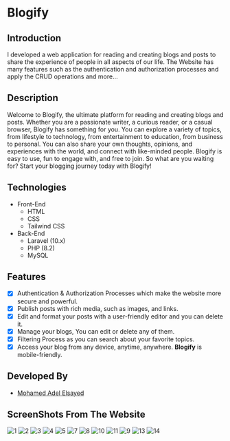 # Blogify

## Introduction
I developed a web application for reading and creating blogs and posts to share the experience of people in all aspects of our life. The Website has many features such as the authentication and authorization processes and apply the CRUD operations and more...

## Description 
Welcome to Blogify, the ultimate platform for reading and creating blogs and posts. Whether you are a passionate writer, a curious reader, or a casual browser, Blogify has something for you. You can explore a variety of topics, from lifestyle to technology, from entertainment to education, from business to personal. You can also share your own thoughts, opinions, and experiences with the world, and connect with like-minded people. Blogify is easy to use, fun to engage with, and free to join. So what are you waiting for? Start your blogging journey today with Blogify!

## Technologies
- Front-End
  - HTML
  - CSS
  - Tailwind CSS
- Back-End 
  - Laravel (10.x)
  - PHP (8.2)
  - MySQL

## Features
- [x] Authentication & Authorization Processes which make the website more secure and powerful.
- [x] Publish posts with rich media, such as images, and links.
- [x] Edit and format your posts with a user-friendly editor and you can delete it.
- [x] Manage your blogs, You can edit or delete any of them.
- [x] Filtering Process as you can search about your favorite topics.
- [x] Access your blog from any device, anytime, anywhere. **Blogify** is mobile-friendly.

## Developed By
- [Mohamed Adel Elsayed](https://github.com/Mohamed-Adel23)

## ScreenShots From The Website
![1](https://github.com/Mohamed-Adel23/Blogify/assets/119868046/db3ec1fc-2db1-4777-a610-36cbb6492b72)
![2](https://github.com/Mohamed-Adel23/Blogify/assets/119868046/0772b912-e32a-4611-b98a-ec9850b09b8b)
![3](https://github.com/Mohamed-Adel23/Blogify/assets/119868046/133cb461-ea74-441c-a1a6-04ca9829c35a)
![4](https://github.com/Mohamed-Adel23/Blogify/assets/119868046/10aa9050-0c4c-449c-9dd6-3c0de8382149)
![5](https://github.com/Mohamed-Adel23/Blogify/assets/119868046/3d039752-5652-4599-ae60-2a93956aeb4d)
![7](https://github.com/Mohamed-Adel23/Blogify/assets/119868046/0a16dc1f-0c18-4930-9082-4367ab0239ac)
![8](https://github.com/Mohamed-Adel23/Blogify/assets/119868046/1390f5a0-69dc-4ee1-b30e-9d7e34889f0a)
![10](https://github.com/Mohamed-Adel23/Blogify/assets/119868046/77a3940e-55cd-4e91-9cf9-044a24f9e1bf)
![11](https://github.com/Mohamed-Adel23/Blogify/assets/119868046/c0b0f00b-c6f0-4c8e-b16f-b126c71d1e5c)
![9](https://github.com/Mohamed-Adel23/Blogify/assets/119868046/61bd73cc-c178-43c2-a7eb-7482dd5dd709)
![13](https://github.com/Mohamed-Adel23/Blogify/assets/119868046/142c6deb-e67d-48ab-b754-7544bcdd58d0)
![14](https://github.com/Mohamed-Adel23/Blogify/assets/119868046/6b9bf9c7-7d64-4aa8-967e-61f55ee9b31c)


